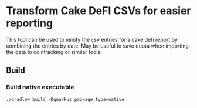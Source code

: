# Transform Cake DeFI CSVs for easier reporting
This tool can be used to minify the csv entries for a cake defi report by combining the entries by date.
May be useful to save quota when importing the data to cointracking or similar tools.

## Build

### Build native executable
```
./gradlew build -Dquarkus.package.type=native
```
